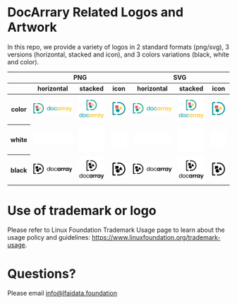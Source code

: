 # DocArrary Related Logos and Artwork 
In this repo, we provide a variety of logos in 2 standard formats (png/svg), 3 versions (horizontal, stacked and icon), and 3 colors variations (black, white and color). 


<table class="logos-table">
	<thead>
		<tr>
			<th></th>
			<th colspan="3">PNG</th>
			<th colspan="3">SVG</th>
		</tr>
		<tr>
			<th></th>
			<th>horizontal</th>
			<th>stacked</th>
			<th>icon</th>
			<th>horizontal</th>
			<th>stacked</th>
			<th>icon</th>
		</tr>
	</thead>	
    <tbody>
		<tr>
			<th>color</th>
			<td><a href="horizontal/color/docarray-horizontal-color.png" download><img src="horizontal/color/docarray-horizontal-color.png" width="200"></a></td>
			<td><a href="stacked/color/docarray-stacked-color.png" download><img src="stacked/color/docarray-stacked-color.png" width="95"></a></td>
			<td><a href="icon/color/docarray-icon-color.png" download><img src="icon/color/docarray-icon-color.png" width="75"></a></td>
			<td><a href="horizontal/color/docarray-horizontal-color.svg" download><img src="horizontal/color/docarray-horizontal-color.svg" width="200"></a></td>
			<td><a href="stacked/color/docarray-stacked-color.svg" download><img src="stacked/color/docarray-stacked-color.svg" width="95"></a></td>
			<td><a href="icon/color/docarray-icon-color.png" download><img src="icon/color/docarray-icon-color.png" width="75"></a></td>
		</tr>
		<tr>
			<th>white</th>
			<td><a href="horizontal/white/docarray-horizontal-white.png" download><img src="horizontal/white/docarray-horizontal-white.png" width="200"></a></td>
			<td><a href="stacked/white/docarray-stacked-white.png" download><img src="stacked/white/docarray-stacked-white.png" width="95"></a></td>
			<td><a href="icon/white/docarray-icon-white.png" download><img src="icon/white/docarray-icon-white.png" width="75"></a></td>
			<td><a href="horizontal/white/docarray-horizontal-white.svg" download><img src="horizontal/white/docarray-horizontal-white.svg" width="200"></a></td>
			<td><a href="stacked/white/docarray-stacked-white.svg" download><img src="stacked/white/docarray-stacked-white.svg" width="95"></a></td>
			<td><a href="icon/white/docarray-icon-white.svg" download><img src="icon/white/docarray-icon-white.svg" width="75"></a></td>
		</tr>
		<tr>
			<th>black</th>
			<td><a href="horizontal/black/docarray-horizontal-black.png" download><img src="horizontal/black/docarray-horizontal-black.png" width="200"></a></td>
			<td><a href="stacked/black/docarray-stacked-black.png" download><img src="stacked/black/docarray-stacked-black.png" width="95"></a></td>
			<td><a href="icon/black/docarray-icon-black.png" download><img src="icon/black/docarray-icon-black.png" width="75"></a></td>
			<td><a href="horizontal/black/docarray-horizontal-black.svg" download><img src="horizontal/black/docarray-horizontal-black.svg" width="200"></a></td>
			<td><a href="stacked/black/docarray-stacked-black.svg" download><img src="stacked/black/docarray-stacked-black.svg" width="95"></a></td>
			<td><a href="icon/black/docarray-icon-black.svg" download><img src="icon/black/docarray-icon-black.svg" width="75"></a></td>
		</tr>
	</tbody>	
</table>



# Use of trademark or logo 
Please refer to Linux Foundation Trademark Usage page to learn about the usage policy and guidelines: https://www.linuxfoundation.org/trademark-usage. 

# Questions? 
Please email info@lfaidata.foundation
